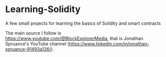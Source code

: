 # Learning-Solidity
A few small projects for learning the basics of Solidity and smart contracts


The main source I follow is https://www.youtube.com/@BlockExplorerMedia, that is Jonathan Spruance's YouTube channel (https://www.linkedin.com/in/jonathan-spruance-91493a126/).

